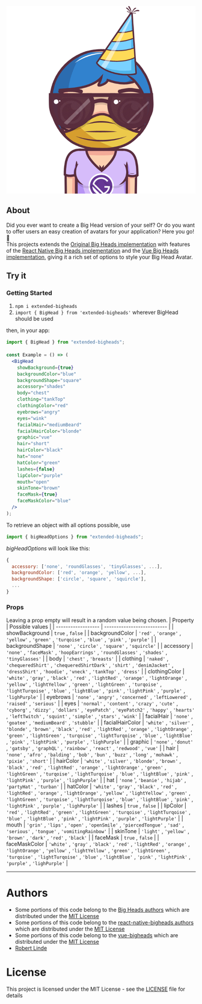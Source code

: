 <p align="center" >
  <img alt="Big Heads Demo" src="demo.gif" />
</p>

## About

Did you ever want to create a Big Head version of your self? Or do you want to offer users an easy creation of avatars for your application? Here you go! 🚀\
This projects extends the [Original Big Heads implementation](https://github.com/RobertBroersma/bigheads) with features of the [React Native Big Heads implementation](https://github.com/felipecespedes/react-native-bigheads) and the [Vue Big Heads implementation](https://github.com/DerpyScripts/vue-bigheads), giving it a rich set of options to style your Big Head Avatar.

## Try it

### Getting Started

1. `npm i extended-bigheads`
2. `import { BigHead } from 'extended-bigheads'` wherever BigHead should be used

then, in your app:

```jsx
import { BigHead } from "extended-bigheads";

const Example = () => (
  <BigHead
    showBackground={true}
    backgroundColor="blue"
    backgroundShape="square"
    accessory="shades"
    body="chest"
    clothing="tankTop"
    clothingColor="red"
    eyebrows="angry"
    eyes="wink"
    facialHair="mediumBeard"
    facialHairColor="blonde"
    graphic="vue"
    hair="short"
    hairColor="black"
    hat="none"
    hatColor="green"
    lashes={false}
    lipColor="purple"
    mouth="open"
    skinTone="brown"
    faceMask={true}
    faceMaskColor="blue"
  />
);
```

To retrieve an object with all options possible, use

```jsx
import { bigHeadOptions } from "extended-bigheads";
```

_bigHeadOptions_ will look like this:

```js
{
  accessory: ['none', 'roundGlasses', 'tinyGlasses', ...],
  backgroundColor: ['red', 'orange', 'yellow', ...],
  backgroundShape: ['circle', 'square', 'squircle'],
  ...
}
```

### Props

Leaving a prop empty will result in a random value being chosen.
| Property | Possible values |
| ------------------ | -------------------------- |
| showBackground | `true` , `false` |
| backgroundColor | `'red'` , `'orange'` , `'yellow'` , `'green'` , `'turqoise'` , `'blue'` , `'pink'` , `'purple'` |
| backgroundShape | `'none'` , `'circle'` , `'square'` , `'squircle'` |
| accessory | `'none'` , `'faceMask'` , `'hoopEarrings'` , `'roundGlasses'` , `'shades'` , `'tinyGlasses'` |
| body | `'chest'` , `'breasts'` |
| clothing | `'naked'` , `'chequeredShirt'` , `'chequeredShirtDark'` , `'shirt'` , `'denimJacket'` , `'dressShirt'` , `'hoodie'` , `'vneck'` , `'tankTop'` , `'dress'` |
| clothingColor | `'white'` , `'gray'` , `'black'` , `'red'` , `'lightRed'` , `'orange'` , `'lightOrange'` , `'yellow'` , `'lightYellow'` , `'green'` , `'lightGreen'` , `'turqoise'` , `'lightTurqoise'` , `'blue'` , `'lightBlue'` , `'pink'` , `'lightPink'` , `'purple'` , `'lighPurple'` |
| eyebrows | `'none'` , `'angry'` , `'concerned'` , `'leftLowered'` , `'raised'` , `'serious'` |
| eyes | `'normal'` , `'content'` , `'crazy'` , `'cute'` , `'cyborg'` , `'dizzy'` , `'dollars'` , `'eyePatch'` , `'eyePatch2'` , `'happy'` , `'hearts'` , `'leftTwitch'` , `'squint'` , `'simple'` , `'stars'` , `'wink'` |
| facialHair | `'none'` , `'goatee'` , `'mediumBeard'` , `'stubble'` |
| facialHairColor | `'white'` , `'silver'` , `'blonde'` , `'brown'` , `'black'` , `'red'` , `'lightRed'` , `'orange'` , `'lightOrange'` , `'green'` , `'lightGreen'` , `'turqoise'` , `'lightTurqoise'` , `'blue'` , `'lightBlue'` , `'pink'` , `'lightPink'` , `'purple'` , `'lighPurple'` |
| graphic | `'none'` , `'donut'` , `'gatsby'` , `'graphQL'` , `'rainbow'` , `'react'` , `'redwood'` , `'vue'` |
| hair | `'none'` , `'afro'` , `'balding'` , `'bob'` , `'bun'` , `'buzz'` , `'long'` , `'mohawk'` , `'pixie'` , `'short'` |
| hairColor | `'white'` , `'silver'` , `'blonde'` , `'brown'` , `'black'` , `'red'` , `'lightRed'` , `'orange'` , `'lightOrange'` , `'green'` , `'lightGreen'` , `'turqoise'` , `'lightTurqoise'` , `'blue'` , `'lightBlue'` , `'pink'` , `'lightPink'` , `'purple'` , `'lighPurple'` |
| hat | `'none` ', `'beanie'` , `'hijab'` , `'partyHat'` , `'turban'` |
| hatColor | `'white'` , `'gray'` , `'black'` , `'red'` , `'lightRed'` , `'orange'` , `'lightOrange'` , `'yellow'` , `'lightYellow'` , `'green'` , `'lightGreen'` , `'turqoise'` , `'lightTurqoise'` , `'blue'` , `'lightBlue'` , `'pink'` , `'lightPink'` , `'purple'` , `'lighPurple'` |
| lashes | `true` , `false` |
| lipColor | `'red'` , `'lightRed'` , `'green'` , `'lightGreen'` , `'turqoise'` , `'lightTurqoise'` , `'blue'` , `'lightBlue'` , `'pink'` , `'lightPink'` , `'purple'` , `'lightPurple'` |
| mouth | `'grin'` , `'lips'` , `'open'` , `'openSmile'` , `'piercedTongue'` , `'sad'` , `'serious'` , `'tongue'` , `'vomitingRainbow'` |
| skinTone | `'light'` , `'yellow'` , `'brown'` , `'dark'` , `'red'` , `'black'` |
| faceMask | `true` , `false` |
| faceMaskColor | `'white'` , `'gray'` , `'black'` , `'red'` , `'lightRed'` , `'orange'` , `'lightOrange'` , `'yellow'` , `'lightYellow'` , `'green'` , `'lightGreen'` , `'turqoise'` , `'lightTurqoise'` , `'blue'` , `'lightBlue'` , `'pink'` , `'lightPink'` , `'purple'` , `'lighPurple'` |

---

# Authors

- Some portions of this code belong to the [Big Heads authors](https://github.com/RobertBroersma/bigheads) which are distributed under the [MIT License](https://github.com/RobertBroersma/bigheads/blob/main/LICENSE)
- Some portions of this code belong to the [react-native-bigheads authors](https://github.com/felipecespedes/react-native-bigheads) which are distributed under the [MIT License](https://github.com/felipecespedes/react-native-bigheads/blob/master/LICENSE)
- Some portions of this code belong to the [vue-bigheads](https://github.com/DerpyScripts/vue-bigheads) which are distributed under the [MIT License](https://github.com/DerpyScripts/vue-bigheads/blob/main/LICENSE)
- [Robert Linde](https://github.com/robertlinde)

# License

This project is licensed under the MIT License - see the [LICENSE](https://github.com/robertlinde/bigheads/blob/main/LICENSE) file for details
